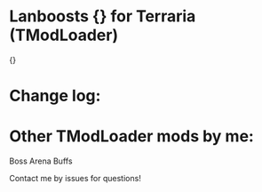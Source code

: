 # Lanboosts {} for Terraria (TModLoader)
 {}


# Change log:
# Other TModLoader mods by me:
Boss Arena Buffs

 Contact me by issues for questions!
